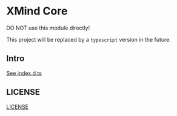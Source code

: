 # XMind Core

DO NOT use this module directly!

This project will be replaced by a `typescript` version in the future.


## Intro

[See index.d.ts](src/index.d.ts)

## LICENSE

[LICENSE](LICENSE)
